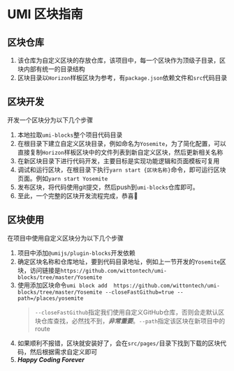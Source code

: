 # UMI 区块指南

## 区块仓库
1. 该仓库为自定义区块的存放仓库，该项目中，每一个区块作为顶级子目录，区块内部有统一的目录结构
1. 区块目录以`Horizon`样板区块为参考，有`package.json`依赖文件和`src`代码目录

## 区块开发
开发一个区块分为以下几个步骤
1. 本地拉取`umi-blocks`整个项目代码目录
1. 在根目录下建立自定义区块目录，例如命名为`Yosemite`，为了简化配置，可以直接复制`Horizon`样板区块中的文件列表到新自定义区块，然后更新相关名称
1. 在新区块目录下进行代码开发，主要目标是实现功能逻辑和页面模板可复用
1. 调试和运行区块，在根目录下执行`yarn start {区块名称}`命令，即可运行区块页面。例如`yarn start Yosemite`
1. 发布区块，将代码使用git提交，然后push到`umi-blocks`仓库即可。
1. 至此，一个完整的区块开发流程完成，恭喜💐

## 区块使用
在项目中使用自定义区块分为以下几个步骤
1. 项目中添加`@umijs/plugin-blocks`开发依赖
1. 确定区块名称和仓库地址，要到代码目录地址，例如上一节开发的`Yosemite`区块，访问链接是`https://github.com/wittontech/umi-blocks/tree/master/Yosemite`
1. 使用添加区块命令`umi block add  https://github.com/wittontech/umi-blocks/tree/master/Yosemite --closeFastGithub=true --path=/places/yosemite`
   > `--closeFastGithub`指定我们使用自定义GitHub仓库，否则会走默认区块仓库查找，必然找不到，***非常重要***。`--path`指定该区块在新项目中的route
1. 如果顺利不报错，区块就安装好了，会在`src/pages/`目录下找到下载的区块代码，然后根据需求自定义即可
1. ***Happy Coding Forever***

